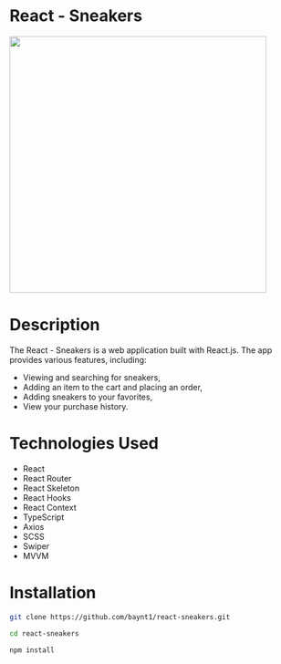 # React - Sneakers

<img src="https://github.com/baynt1/react-sneakers/assets/61148893/faf5ff1e-385a-45e6-aea3-46bb96c59f53" width="450" />

# Description
The React - Sneakers is a web application built with React.js. The app provides various features, including:
- Viewing and searching for sneakers,
- Adding an item to the cart and placing an order,
- Adding sneakers to your favorites,
- View your purchase history.

# Technologies Used
- React
- React Router
- React Skeleton
- React Hooks
- React Context
- TypeScript
- Axios
- SCSS
- Swiper
- MVVM
  
# Installation

```bash
git clone https://github.com/baynt1/react-sneakers.git

cd react-sneakers

npm install
```
